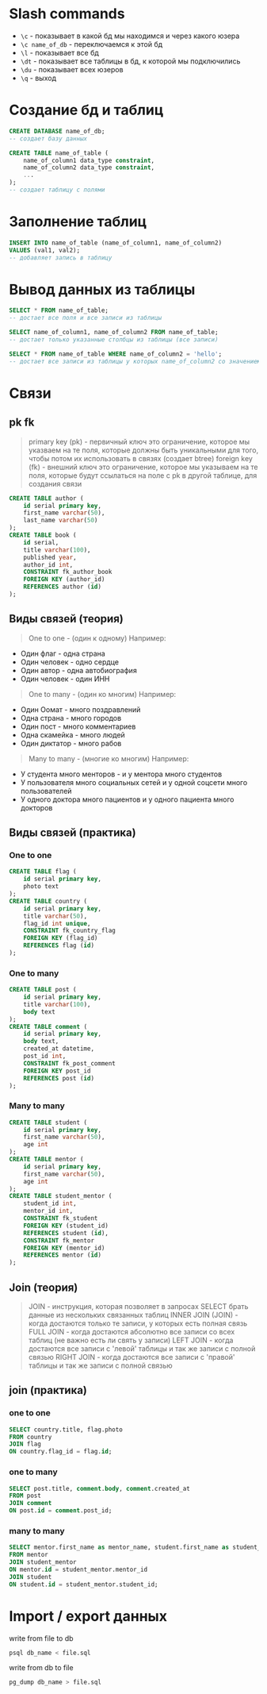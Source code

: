 # Slash commands
* `\c` - показывает в какой бд мы находимся и через какого юзера
* `\c name_of_db` - переключаемся к этой бд
* `\l` - показывает все бд
* `\dt` - показывает все таблицы в бд, к которой мы подключились
* `\du` - показывает всех юзеров
* `\q` - выход

# Создание бд и таблиц
```sql
CREATE DATABASE name_of_db;
-- создает базу данных
```

```sql
CREATE TABLE name_of_table (
    name_of_column1 data_type constraint,
    name_of_column2 data_type constraint,
    ...
);
-- создает таблицу с полями
```

# Заполнение таблиц
```sql
INSERT INTO name_of_table (name_of_column1, name_of_column2) 
VALUES (val1, val2);
-- добавляет запись в таблицу
```

# Вывод данных из таблицы
```sql
SELECT * FROM name_of_table;
-- достает все поля и все записи из таблицы
```

```sql
SELECT name_of_column1, name_of_column2 FROM name_of_table;
-- достает только указанные столбцы из таблицы (все записи)
```

```sql
SELECT * FROM name_of_table WHERE name_of_column2 = 'hello';
-- достает все записи из таблицы у которых name_of_column2 со значением 'hello'
```

# Связи
## pk fk
> primary key (pk) - первичный ключ
> это ограничение, которое мы указваем на те поля, которые должны быть уникальными для того, чтобы потом их использовать в связях (создает btree)
> foreign key (fk) - внешний ключ
> это ограничение, которое мы указываем на те поля, которые будут ссылаться на поле с pk в другой таблице, для создания связи
```sql
CREATE TABLE author (
    id serial primary key,
    first_name varchar(50),
    last_name varchar(50)
);
CREATE TABLE book (
    id serial,
    title varchar(100),
    published year,
    author_id int,
    CONSTRAINT fk_author_book
    FOREIGN KEY (author_id)
    REFERENCES author (id)
);
```

## Виды связей (теория)
> One to one - (один к одному)
Например:
* Один флаг - одна страна
* Один человек - одно сердце
* Один автор - одна автобиография
* Один человек - один ИНН

> One to many - (один ко многим)
Например:
* Один Оомат - много поздравлений
* Одна страна - много городов
* Один пост - много комментариев
* Одна скамейка - много людей
* Один диктатор - много рабов

> Many to many - (многие ко многим)
Например:
* У студента много менторов - и у ментора много студентов
* У пользователя много социальных сетей и у одной соцсети много пользователей
* У одного доктора много пациентов и у одного пациента много докторов


## Виды связей (практика)
### One to one
```sql
CREATE TABLE flag (
    id serial primary key,
    photo text
);
CREATE TABLE country (
    id serial primary key,
    title varchar(50),
    flag_id int unique,
    CONSTRAINT fk_country_flag
    FOREIGN KEY (flag_id)
    REFERENCES flag (id)
);
```

### One to many
```sql
CREATE TABLE post (
    id serial primary key,
    title varchar(100),
    body text
);
CREATE TABLE comment (
    id serial primary key,
    body text,
    created_at datetime,
    post_id int,
    CONSTRAINT fk_post_comment
    FOREIGN KEY post_id
    REFERENCES post (id)
);
```

### Many to many
```sql
CREATE TABLE student (
    id serial primary key,
    first_name varchar(50),
    age int
);
CREATE TABLE mentor (
    id serial primary key,
    first_name varchar(50),
    age int
);
CREATE TABLE student_mentor (
    student_id int,
    mentor_id int,
    CONSTRAINT fk_student
    FOREIGN KEY (student_id)
    REFERENCES student (id),
    CONSTRAINT fk_mentor
    FOREIGN KEY (mentor_id)
    REFERENCES mentor (id)
);
```

## Join (теория)
> JOIN - инструкция, которая позволяет в запросах SELECT брать данные из нескольких связанных таблиц
> INNER JOIN (JOIN) - когда достаются только те записи, у которых есть полная связь
> FULL JOIN - когда достаются абсолютно все записи со всех таблиц (не важно есть ли свять у записи)
> LEFT JOIN - когда достаются все записи с 'левой' таблицы и так же записи с полной связью
> RIGHT JOIN - когда достаются все записи с 'правой' таблицы и так же записи с полной связью
## join (практика)
### one to one
```sql
SELECT country.title, flag.photo
FROM country
JOIN flag
ON country.flag_id = flag.id;
```

### one to many
```sql
SELECT post.title, comment.body, comment.created_at
FROM post
JOIN comment
ON post.id = comment.post_id;
```

### many to many
```sql
SELECT mentor.first_name as mentor_name, student.first_name as student_name
FROM mentor
JOIN student_mentor
ON mentor.id = student_mentor.mentor_id
JOIN student
ON student.id = student_mentor.student_id;
```

# Import / export данных
write from file to db
```bash
psql db_name < file.sql
```
write from db to file
```bash
pg_dump db_name > file.sql
```